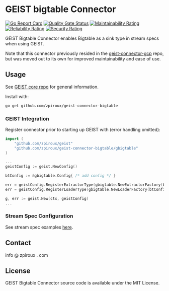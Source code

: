 # GEIST bigtable Connector
<div>

[![Go Report Card](https://goreportcard.com/badge/github.com/zpiroux/geist-connector-bigtable)](https://goreportcard.com/report/github.com/zpiroux/geist-connector-bigtable)
[![Quality Gate Status](https://sonarcloud.io/api/project_badges/measure?project=zpiroux_geist-connector-bigtable&metric=alert_status)](https://sonarcloud.io/summary/new_code?id=zpiroux_geist-connector-bigtable)
[![Maintainability Rating](https://sonarcloud.io/api/project_badges/measure?project=zpiroux_geist-connector-bigtable&metric=sqale_rating)](https://sonarcloud.io/summary/new_code?id=zpiroux_geist-connector-bigtable)
[![Reliability Rating](https://sonarcloud.io/api/project_badges/measure?project=zpiroux_geist-connector-bigtable&metric=reliability_rating)](https://sonarcloud.io/summary/new_code?id=zpiroux_geist-connector-bigtable)
[![Security Rating](https://sonarcloud.io/api/project_badges/measure?project=zpiroux_geist-connector-bigtable&metric=security_rating)](https://sonarcloud.io/summary/new_code?id=zpiroux_geist-connector-bigtable)

</div>

GEIST Bigtable Connector enables Bigtable as a sink type in stream specs when using GEIST.

Note that this connector previously resided in the [geist-connector-gcp](https://github.com/zpiroux/geist-connector-gcp) repo, but was moved out to its own for improved maintainability and ease of use.

## Usage
See [GEIST core repo](https://github.com/zpiroux/geist) for general information.

Install with:
```sh
go get github.com/zpiroux/geist-connector-bigtable
```

### GEIST Integration

Register connector prior to starting up GEIST with (error handling omitted):
```go
import (
	"github.com/zpiroux/geist"
	"github.com/zpiroux/geist-connector-bigtable/gbigtable"
)

...
geistConfig := geist.NewConfig()

btConfig := &gbigtable.Config{ /* add config */ }

err = geistConfig.RegisterExtractorType(gbigtable.NewExtractorFactory(btConfig))
err = geistConfig.RegisterLoaderType(gbigtable.NewLoaderFactory(btConfig))

g, err := geist.New(ctx, geistConfig)
...
```

### Stream Spec Configuration

See stream spec examples [here](https://github.com/zpiroux/geist-connector-bigtable/gbigtable/test/specs).

## Contact
info @ zpiroux . com

## License
GEIST Bigtable Connector source code is available under the MIT License.